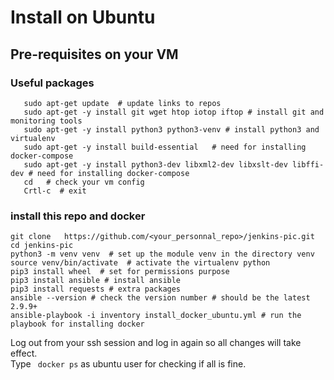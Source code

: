 # Install on Ubuntu

## Pre-requisites on your VM
### Useful packages  
```shell script 
   sudo apt-get update  # update links to repos
   sudo apt-get -y install git wget htop iotop iftop # install git and monitoring tools
   sudo apt-get -y install python3 python3-venv # install python3 and virtualenv
   sudo apt-get -y install build-essential   # need for installing docker-compose
   sudo apt-get -y install python3-dev libxml2-dev libxslt-dev libffi-dev # need for installing docker-compose
   cd   # check your vm config
   Crtl-c  # exit 
``` 
### install this repo and docker    
```shell script
git clone   https://github.com/<your_personnal_repo>/jenkins-pic.git
cd jenkins-pic 
python3 -m venv venv  # set up the module venv in the directory venv
source venv/bin/activate  # activate the virtualenv python
pip3 install wheel  # set for permissions purpose
pip3 install ansible # install ansible 
pip3 install requests # extra packages
ansible --version # check the version number # should be the latest 2.9.9+ 
ansible-playbook -i inventory install_docker_ubuntu.yml # run the playbook for installing docker
```
Log out from your ssh session and log in again so all changes will take effect.  
Type ``` docker ps``` as ubuntu user for checking if all is fine.   
 
 
